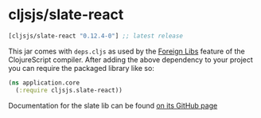 # cljsjs/slate-react

[](dependency)
```clojure
[cljsjs/slate-react "0.12.4-0"] ;; latest release
```
[](/dependency)

This jar comes with `deps.cljs` as used by the [Foreign Libs][flibs] feature
of the ClojureScript compiler. After adding the above dependency to your project
you can require the packaged library like so:

```clojure
(ns application.core
  (:require cljsjs.slate-react))
```

Documentation for the slate lib can be found [on its GitHub page](https://github.com/ianstormtaylor/slate)

[flibs]: https://clojurescript.org/reference/packaging-foreign-deps
